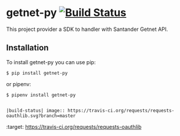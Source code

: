 getnet-py [![Build Status](https://travis-ci.org/ramon/getnet-py.svg?branch=master)](https://travis-ci.org/ramon/getnet-py)
=========

This project provider a SDK to handler with Santander Getnet API.

Installation
------------

To install getnet-py you can use pip:

    $ pip install getnet-py

or pipenv:

    $ pipenv install getnet-py

    
    |build-status| image:: https://travis-ci.org/requests/requests-oauthlib.svg?branch=master
   :target: https://travis-ci.org/requests/requests-oauthlib
